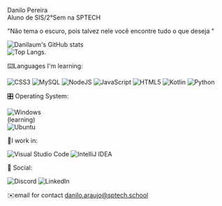 Danilo Pereira </br>
Aluno de SIS/2°Sem na SPTECH </br>

"Não tema o escuro, pois talvez nele você encontre tudo o que deseja "</br>

![Danilaum's GitHub stats](https://github-readme-stats.vercel.app/api?username=Danilaum&theme=vue-dark&show_icons=true) <br>
![Top Langs](https://github-readme-stats.vercel.app/api/top-langs/?username=Danilaum&layout=donut&theme=vue-dark).

⌨️Languages I'm learning:

![CSS3](https://img.shields.io/badge/css3-%231572B6.svg?style=for-the-badge&logo=css3&logoColor=white) 
![MySQL](https://img.shields.io/badge/mysql-%2300f.svg?style=for-the-badge&logo=mysql&logoColor=white)
![NodeJS](https://img.shields.io/badge/node.js-6DA55F?style=for-the-badge&logo=node.js&logoColor=white)
![JavaScript](https://img.shields.io/badge/javascript-%23323330.svg?style=for-the-badge&logo=javascript&logoColor=%23F7DF1E)
![HTML5](https://img.shields.io/badge/html5-%23E34F26.svg?style=for-the-badge&logo=html5&logoColor=white)
![Kotlin](https://img.shields.io/badge/kotlin-%237F52FF.svg?style=for-the-badge&logo=kotlin&logoColor=white)
![Python](https://img.shields.io/badge/python-3670A0?style=for-the-badge&logo=python&logoColor=ffdd54)

🎛️ Operating System:

![Windows](https://img.shields.io/badge/Windows-0078D6?style=for-the-badge&logo=windows&logoColor=white)
<br>
(learning)
<br>
![Ubuntu](https://img.shields.io/badge/Ubuntu-E95420?style=for-the-badge&logo=ubuntu&logoColor=white)

💼I work in:

![Visual Studio Code](https://img.shields.io/badge/Visual%20Studio%20Code-0078d7.svg?style=for-the-badge&logo=visual-studio-code&logoColor=white)
![IntelliJ IDEA](https://img.shields.io/badge/IntelliJIDEA-000000.svg?style=for-the-badge&logo=intellij-idea&logoColor=white)

💬 Social:

![Discord](https://img.shields.io/badge/Discord-%235865F2.svg?style=for-the-badge&logo=discord&logoColor=white)
![LinkedIn](https://img.shields.io/badge/linkedin-%230077B5.svg?style=for-the-badge&logo=linkedin&logoColor=white)

✉️email for contact danilo.araujo@sptech.school
